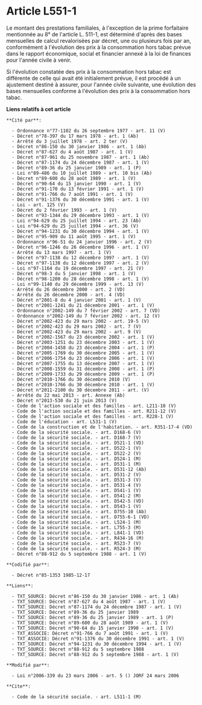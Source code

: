 # Article L551-1

Le montant des prestations familiales, à l'exception de la prime forfaitaire mentionnée au 8° de l'article L. 511-1, est
déterminé d'après des bases mensuelles de calcul revalorisées par décret, une ou plusieurs fois par an, conformément à
l'évolution des prix à la consommation hors tabac prévue dans le rapport économique, social et financier annexé à la loi de
finances pour l'année civile à venir.

Si l'évolution constatée des prix à la consommation hors tabac est différente de celle qui avait été initialement prévue, il
est procédé à un ajustement destiné à assurer, pour l'année civile suivante, une évolution des bases mensuelles conforme à
l'évolution des prix à la consommation hors tabac.

**Liens relatifs à cet article**

	**Cité par**:

	  - Ordonnance n°77-1102 du 26 septembre 1977 - art. 11 (V)
	  - Décret n°78-397 du 17 mars 1978 - art. 1 (Ab)
	  - Arrêté du 3 juillet 1978 - art. 2 ter (V)
	  - Décret n°86-150 du 30 janvier 1986 - art. 1 (Ab)
	  - Décret n°87-627 du 4 août 1987 - art. 1 (V)
	  - Décret n°87-961 du 25 novembre 1987 - art. 1 (Ab)
	  - Décret n°87-1174 du 24 décembre 1987 - art. 1 (V)
	  - Décret n°89-36 du 25 janvier 1989 - art. 1 (P)
	  - Loi n°89-486 du 10 juillet 1989 - art. 10 bis (Ab)
	  - Décret n°89-600 du 28 août 1989 - art. 1 (V)
	  - Décret n°90-64 du 15 janvier 1990 - art. 1 (V)
	  - Décret n°91-170 du 13 février 1991 - art. 1 (V)
	  - Décret n°91-766 du 7 août 1991 - art. 1 (V)
	  - Décret n°91-1376 du 30 décembre 1991 - art. 1 (V)
	  - Loi - art. 125 (V)
	  - Décret du 2 février 1993 - art. 1 (V)
	  - Décret n°93-1344 du 29 décembre 1993 - art. 1 (V)
	  - Loi n°94-629 du 25 juillet 1994 - art. 23 (Ab)
	  - Loi n°94-629 du 25 juillet 1994 - art. 36 (V)
	  - Décret n°94-1231 du 30 décembre 1994 - art. 1 (V)
	  - Décret n°95-909 du 11 août 1995 - art. 1 (V)
	  - Ordonnance n°96-51 du 24 janvier 1996 - art. 2 (V)
	  - Décret n°96-1246 du 26 décembre 1996 - art. 1 (V)
	  - Arrêté du 13 mars 1997 - art. 1 (V)
	  - Décret n°97-1138 du 12 décembre 1997 - art. 1 (V)
	  - Décret n°97-1138 du 12 décembre 1997 - art. 2 (V)
	  - Loi n°97-1164 du 19 décembre 1997 - art. 21 (V)
	  - Décret n°98-3 du 5 janvier 1998 - art. 1 (V)
	  - Décret n°98-1200 du 28 décembre 1998 - art. 1 (V)
	  - Loi n°99-1140 du 29 décembre 1999 - art. 13 (V)
	  - Arrêté du 26 décembre 2000 - art. 2 (VD)
	  - Arrêté du 26 décembre 2000 - art. 4 (VD)
	  - Décret n°2001-8 du 4 janvier 2001 - art. 1 (V)
	  - Décret n°2001-1241 du 21 décembre 2001 - art. 1 (V)
	  - Ordonnance n°2002-149 du 7 février 2002 - art. 7 (VD)
	  - Ordonnance n°2002-149 du 7 février 2002 - art. 12 (V)
	  - Décret n°2002-423 du 29 mars 2002 - art. 19-5 (V)
	  - Décret n°2002-423 du 29 mars 2002 - art. 7 (V)
	  - Décret n°2002-423 du 29 mars 2002 - art. 9 (V)
	  - Décret n°2002-1567 du 23 décembre 2002 - art. 1 (V)
	  - Décret n°2003-1251 du 23 décembre 2003 - art. 1 (V)
	  - Décret n°2004-1458 du 23 décembre 2004 - art. 1 (P)
	  - Décret n°2005-1769 du 30 décembre 2005 - art. 1 (V)
	  - Décret n°2006-1754 du 23 décembre 2006 - art. 1 (V)
	  - Décret n°2007-1755 du 13 décembre 2007 - art. 1 (V)
	  - Décret n°2008-1559 du 31 décembre 2008 - art. 1 (P)
	  - Décret n°2009-1733 du 29 décembre 2009 - art. 1 (P)
	  - Décret n°2010-1766 du 30 décembre 2010 (V)
	  - Décret n°2010-1766 du 30 décembre 2010 - art. 1 (V)
	  - Décret n°2011-2100 du 30 décembre 2011 - art. (V)
	  - Arrêté du 22 mai 2013 - art. Annexe (Ab)
	  - Décret n°2013-530 du 21 juin 2013 (V)
	  - Code de l'action sociale et des familles - art. L211-10 (V)
	  - Code de l'action sociale et des familles - art. R211-12 (V)
	  - Code de l'action sociale et des familles - art. R228-1 (V)
	  - Code de l'éducation - art. L531-1 (V)
	  - Code de la construction et de l'habitation. - art. R351-17-4 (VD)
	  - Code de la sécurité sociale. - art. D168-6 (V)
	  - Code de la sécurité sociale. - art. D168-7 (V)
	  - Code de la sécurité sociale. - art. D521-1 (VD)
	  - Code de la sécurité sociale. - art. D522-1 (V)
	  - Code de la sécurité sociale. - art. D522-2 (V)
	  - Code de la sécurité sociale. - art. D524-1 (M)
	  - Code de la sécurité sociale. - art. D531-1 (M)
	  - Code de la sécurité sociale. - art. D531-12 (Ab)
	  - Code de la sécurité sociale. - art. D531-2 (V)
	  - Code de la sécurité sociale. - art. D531-3 (V)
	  - Code de la sécurité sociale. - art. D531-4 (V)
	  - Code de la sécurité sociale. - art. D541-1 (V)
	  - Code de la sécurité sociale. - art. D541-2 (M)
	  - Code de la sécurité sociale. - art. D542-5 (VD)
	  - Code de la sécurité sociale. - art. D543-1 (V)
	  - Code de la sécurité sociale. - art. D755-10 (Ab)
	  - Code de la sécurité sociale. - art. D755-6-1 (VD)
	  - Code de la sécurité sociale. - art. L524-1 (M)
	  - Code de la sécurité sociale. - art. L755-3 (M)
	  - Code de la sécurité sociale. - art. L841-1 (VD)
	  - Code de la sécurité sociale. - art. R434-16 (M)
	  - Code de la sécurité sociale. - art. R523-7 (V)
	  - Code de la sécurité sociale. - art. R524-3 (M)
	  - Décret n°88-912 du 5 septembre 1988 - art. 1 (V)

	**Codifié par**:

	  - Décret n°85-1353 1985-12-17

	**Liens**:

	  - TXT_SOURCE: Décret n°86-150 du 30 janvier 1986 - art. 1 (Ab)
	  - TXT_SOURCE: Décret n°87-627 du 4 août 1987 - art. 1 (V)
	  - TXT_SOURCE: Décret n°87-1174 du 24 décembre 1987 - art. 1 (V)
	  - TXT_SOURCE: Décret n°89-36 du 25 janvier 1989
	  - TXT_SOURCE: Décret n°89-36 du 25 janvier 1989 - art. 1 (P)
	  - TXT_SOURCE: Décret n°89-600 du 28 août 1989 - art. 1 (V)
	  - TXT_SOURCE: Décret n°90-64 du 15 janvier 1990 - art. 1 (V)
	  - TXT_ASSOCIE: Décret n°91-766 du 7 août 1991 - art. 1 (V)
	  - TXT_ASSOCIE: Décret n°91-1376 du 30 décembre 1991 - art. 1 (V)
	  - TXT_SOURCE: Décret n°94-1231 du 30 décembre 1994 - art. 1 (V)
	  - TXT_SOURCE: Décret n°88-912 du 5 septembre 1988
	  - TXT_SOURCE: Décret n°88-912 du 5 septembre 1988 - art. 1 (V)

	**Modifié par**:

	  - Loi n°2006-339 du 23 mars 2006 - art. 5 () JORF 24 mars 2006

	**Cite**:

	  - Code de la sécurité sociale. - art. L511-1 (M)
